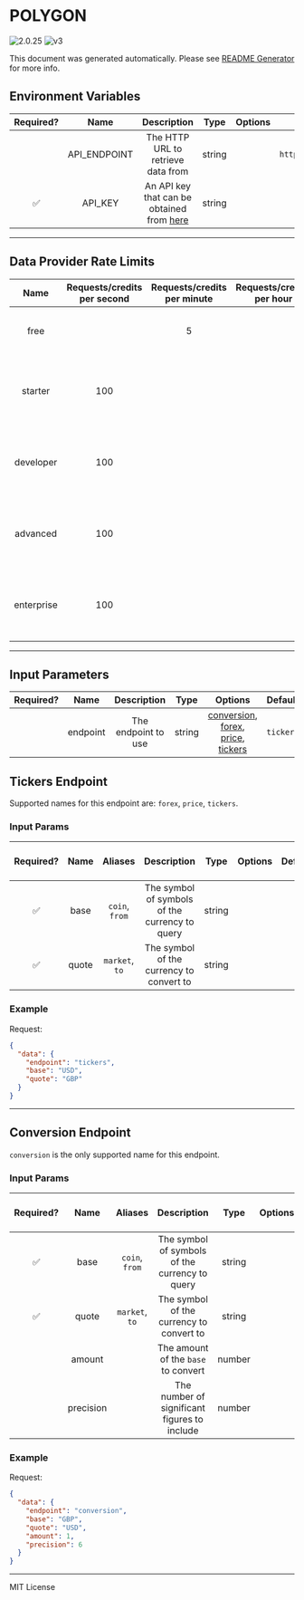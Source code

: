 # POLYGON

![2.0.25](https://img.shields.io/github/package-json/v/smartcontractkit/external-adapters-js?filename=packages/sources/polygon/package.json) ![v3](https://img.shields.io/badge/framework%20version-v3-blueviolet)

This document was generated automatically. Please see [README Generator](../../scripts#readme-generator) for more info.

## Environment Variables

| Required? |     Name     |                                   Description                                    |  Type  | Options |         Default          |
| :-------: | :----------: | :------------------------------------------------------------------------------: | :----: | :-----: | :----------------------: |
|           | API_ENDPOINT |                        The HTTP URL to retrieve data from                        | string |         | `https://api.polygon.io` |
|    ✅     |   API_KEY    | An API key that can be obtained from [here](https://polygon.io/dashboard/signup) | string |         |                          |

---

## Data Provider Rate Limits

|    Name    | Requests/credits per second | Requests/credits per minute | Requests/credits per hour |                           Note                           |
| :--------: | :-------------------------: | :-------------------------: | :-----------------------: | :------------------------------------------------------: |
|    free    |                             |              5              |                           |               only mentions monthly limits               |
|  starter   |             100             |                             |                           | Considered unlimited tier, but setting reasonable limits |
| developer  |             100             |                             |                           | Considered unlimited tier, but setting reasonable limits |
|  advanced  |             100             |                             |                           | Considered unlimited tier, but setting reasonable limits |
| enterprise |             100             |                             |                           | Considered unlimited tier, but setting reasonable limits |

---

## Input Parameters

| Required? |   Name   |     Description     |  Type  |                                                         Options                                                          |  Default  |
| :-------: | :------: | :-----------------: | :----: | :----------------------------------------------------------------------------------------------------------------------: | :-------: |
|           | endpoint | The endpoint to use | string | [conversion](#conversion-endpoint), [forex](#tickers-endpoint), [price](#tickers-endpoint), [tickers](#tickers-endpoint) | `tickers` |

## Tickers Endpoint

Supported names for this endpoint are: `forex`, `price`, `tickers`.

### Input Params

| Required? | Name  |    Aliases     |                  Description                   |  Type  | Options | Default | Depends On | Not Valid With |
| :-------: | :---: | :------------: | :--------------------------------------------: | :----: | :-----: | :-----: | :--------: | :------------: |
|    ✅     | base  | `coin`, `from` | The symbol of symbols of the currency to query | string |         |         |            |                |
|    ✅     | quote | `market`, `to` |    The symbol of the currency to convert to    | string |         |         |            |                |

### Example

Request:

```json
{
  "data": {
    "endpoint": "tickers",
    "base": "USD",
    "quote": "GBP"
  }
}
```

---

## Conversion Endpoint

`conversion` is the only supported name for this endpoint.

### Input Params

| Required? |   Name    |    Aliases     |                  Description                   |  Type  | Options | Default | Depends On | Not Valid With |
| :-------: | :-------: | :------------: | :--------------------------------------------: | :----: | :-----: | :-----: | :--------: | :------------: |
|    ✅     |   base    | `coin`, `from` | The symbol of symbols of the currency to query | string |         |         |            |                |
|    ✅     |   quote   | `market`, `to` |    The symbol of the currency to convert to    | string |         |         |            |                |
|           |  amount   |                |      The amount of the `base` to convert       | number |         |   `1`   |            |                |
|           | precision |                |  The number of significant figures to include  | number |         |   `6`   |            |                |

### Example

Request:

```json
{
  "data": {
    "endpoint": "conversion",
    "base": "GBP",
    "quote": "USD",
    "amount": 1,
    "precision": 6
  }
}
```

---

MIT License
